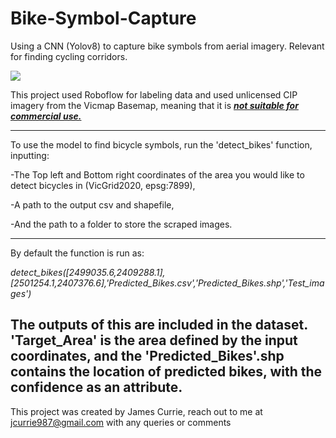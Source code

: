 # Bike-Symbol-Capture
Using a CNN (Yolov8) to capture bike symbols from aerial imagery. Relevant for finding cycling corridors.


<img src="https://github.com/jcw12/Bike-Symbol-Capture/assets/36462497/d444e6b5-55e3-42df-be1e-42bb188fb147)">

This project used Roboflow for labeling data and used unlicensed CIP imagery from the Vicmap Basemap, meaning that it is <b><ins><i>not suitable for commercial use.</b></ins></i>

---

To use the model to find bicycle symbols, run the 'detect_bikes' function, inputting:

-The Top left and Bottom right coordinates of the area you would like to detect bicycles in (VicGrid2020, epsg:7899), 

-A path to the output csv and shapefile,

-And the path to a folder to store the scraped images.

---

By default the function is run as:

<i>detect_bikes([2499035.6,2409288.1],[2501254.1,2407376.6],'Predicted_Bikes.csv','Predicted_Bikes.shp','Test_images')</i>

The outputs of this are included in the dataset. 'Target_Area' is the area defined by the input coordinates, and the 'Predicted_Bikes'.shp contains the location of predicted bikes, with the confidence as an attribute.
---
This project was created by James Currie, reach out to me at jcurrie987@gmail.com with any queries or comments
